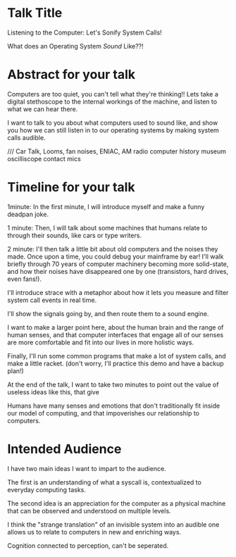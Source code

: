 # Talk Title

Listening to the Computer: Let's Sonify System Calls!

What does an Operating System _Sound_ Like??!

# Abstract for your talk

Computers are too quiet, you can't tell what they're thinking!!
Lets take a digital stethoscope to the internal workings of the machine, and listen to what we can hear there.

I want to talk to you about what computers used to sound like, and show you how we can still listen in to our operating systems by making system calls audible.

///
Car Talk, Looms, fan noises, ENIAC, AM radio
computer history museum
oscilliscope
contact mics

# Timeline for your talk

1minute:
In the first minute, I will introduce myself and make a funny deadpan joke.

1 minute:
Then, I will talk about some machines that humans relate to through their sounds, like cars or type writers.

2 minute:
I'll then talk a little bit about old computers and the noises they made. Once upon a time, you could debug your mainframe by ear!
I'll walk briefly through 70 years of computer machinery becoming more solid-state, and how their noises have disappeared one by one (transistors, hard drives, even fans!).

I'll introduce strace with a metaphor about how it lets you measure and filter system call events in real time.

I'll show the signals going by, and then route them to a sound engine.

I want to make a larger point here, about the human brain and the range of human senses, and that computer interfaces that engage all of our senses are more comfortable and fit into our lives in more holistic ways.

Finally, I'll run some common programs that make a lot of system calls, and make a little racket.
(don't worry, I'll practice this demo and have a backup plan!)

At the end of the talk, I want to take two minutes to point out the value of useless ideas like this, that give

Humans have many senses and emotions that don't traditionally fit inside our model of computing, and that impoverishes our relationship to computers.

# Intended Audience

I have two main ideas I want to impart to the audience.

The first is an understanding of what a syscall is, contextualized to everyday computing tasks.

The second idea is an appreciation for the computer as a physical machine that can be observed and understood on multiple levels.

I think the "strange translation" of an invisible system into an audible one allows us to relate to computers in new and enriching ways.

Cognition connected to perception, can't be seperated.

